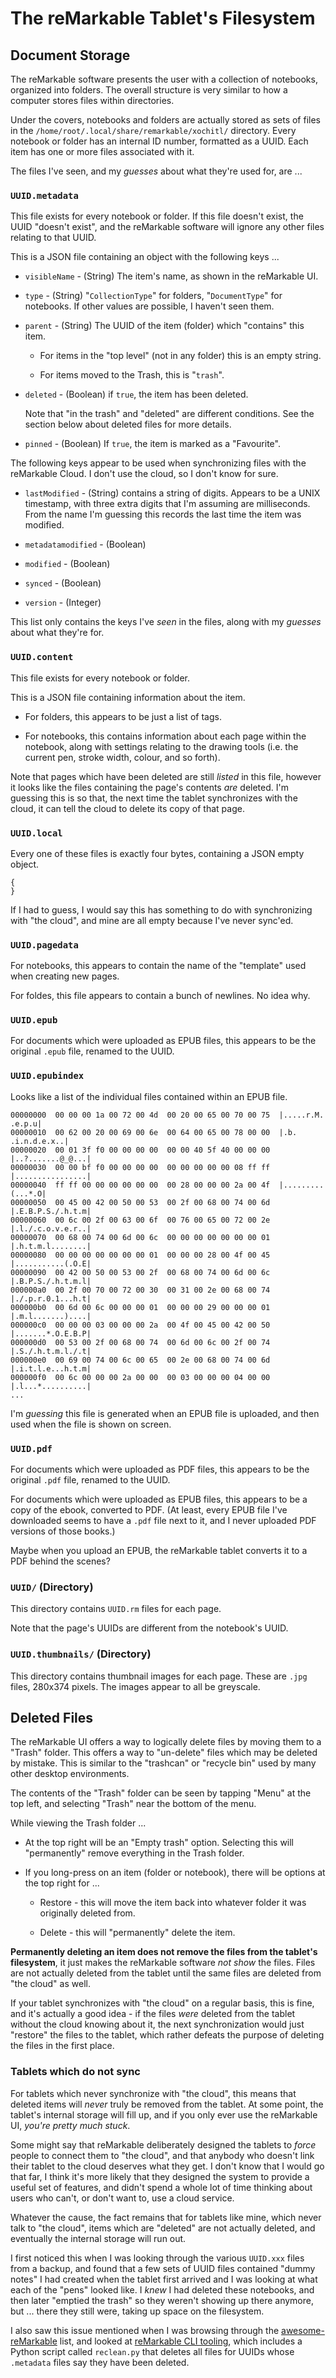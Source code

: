 # The reMarkable Tablet's Filesystem

## Document Storage

The reMarkable software presents the user with a collection of notebooks, organized into folders. The overall structure is very similar to how a computer stores files within directories.

Under the covers, notebooks and folders are actually stored as sets of files in the `/home/root/.local/share/remarkable/xochitl/` directory. Every notebook or folder has an internal ID number, formatted as a UUID. Each item has one or more files associated with it.

The files I've seen, and my *guesses* about what they're used for, are ...

### `UUID.metadata`

This file exists for every notebook or folder. If this file doesn't exist, the UUID "doesn't exist", and the reMarkable software will ignore any other files relating to that UUID.

This is a JSON file containing an object with the following keys ...

* `visibleName` - (String) The item's name, as shown in the reMarkable UI.

* `type` - (String) "`CollectionType`" for folders, "`DocumentType`" for notebooks. If other values are possible, I haven't seen them.

* `parent` - (String) The UUID of the item (folder) which "contains" this item.

    * For items in the "top level" (not in any folder) this is an empty string.

    * For items moved to the Trash, this is "`trash`".

* `deleted` - (Boolean) if `true`, the item has been deleted.

    Note that "in the trash" and "deleted" are different conditions. See the section below about deleted files for more details.

* `pinned` - (Boolean) If `true`, the item is marked as a "Favourite".

The following keys appear to be used when synchronizing files with the reMarkable Cloud. I don't use the cloud, so I don't know for sure.

* `lastModified` - (String) contains a string of digits. Appears to be a UNIX timestamp, with three extra digits that I'm assuming are milliseconds. From the name I'm guessing this records the last time the item was modified.

* `metadatamodified` - (Boolean)

* `modified` - (Boolean)

* `synced` - (Boolean)

* `version` - (Integer)

This list only contains the keys I've *seen* in the files, along with my *guesses* about what they're for.

### `UUID.content`

This file exists for every notebook or folder.

This is a JSON file containing information about the item.

* For folders, this appears to be just a list of tags.

* For notebooks, this contains information about each page within the notebook, along with settings relating to the drawing tools (i.e. the current pen, stroke width, colour, and so forth).

Note that pages which have been deleted are still *listed* in this file, however it looks like the files containing the page's contents *are* deleted. I'm guessing this is so that, the next time the tablet synchronizes with the cloud, it can tell the cloud to delete its copy of that page.

### `UUID.local`

Every one of these files is exactly four bytes, containing a JSON empty object.

```
{
}
```

If I had to guess, I would say this has something to do with synchronizing with "the cloud", and mine are all empty because I've never sync'ed.

### `UUID.pagedata`

For notebooks, this appears to contain the name of the "template" used when creating new pages.

For foldes, this file appears to contain a bunch of newlines. No idea why.

### `UUID.epub`

For documents which were uploaded as EPUB files, this appears to be the original `.epub` file, renamed to the UUID.

### `UUID.epubindex`

Looks like a list of the individual files contained within an EPUB file.

```
00000000  00 00 00 1a 00 72 00 4d  00 20 00 65 00 70 00 75  |.....r.M. .e.p.u|
00000010  00 62 00 20 00 69 00 6e  00 64 00 65 00 78 00 00  |.b. .i.n.d.e.x..|
00000020  00 01 3f f0 00 00 00 00  00 00 40 5f 40 00 00 00  |..?.......@_@...|
00000030  00 00 bf f0 00 00 00 00  00 00 00 00 00 08 ff ff  |................|
00000040  ff ff 00 00 00 00 00 00  00 28 00 00 00 2a 00 4f  |.........(...*.O|
00000050  00 45 00 42 00 50 00 53  00 2f 00 68 00 74 00 6d  |.E.B.P.S./.h.t.m|
00000060  00 6c 00 2f 00 63 00 6f  00 76 00 65 00 72 00 2e  |.l./.c.o.v.e.r..|
00000070  00 68 00 74 00 6d 00 6c  00 00 00 00 00 00 00 01  |.h.t.m.l........|
00000080  00 00 00 00 00 00 00 01  00 00 00 28 00 4f 00 45  |...........(.O.E|
00000090  00 42 00 50 00 53 00 2f  00 68 00 74 00 6d 00 6c  |.B.P.S./.h.t.m.l|
000000a0  00 2f 00 70 00 72 00 30  00 31 00 2e 00 68 00 74  |./.p.r.0.1...h.t|
000000b0  00 6d 00 6c 00 00 00 01  00 00 00 29 00 00 00 01  |.m.l.......)....|
000000c0  00 00 00 03 00 00 00 2a  00 4f 00 45 00 42 00 50  |.......*.O.E.B.P|
000000d0  00 53 00 2f 00 68 00 74  00 6d 00 6c 00 2f 00 74  |.S./.h.t.m.l./.t|
000000e0  00 69 00 74 00 6c 00 65  00 2e 00 68 00 74 00 6d  |.i.t.l.e...h.t.m|
000000f0  00 6c 00 00 00 2a 00 00  00 03 00 00 00 04 00 00  |.l...*..........|
...
```

I'm *guessing* this file is generated when an EPUB file is uploaded, and then used when the file is shown on screen.

### `UUID.pdf`

For documents which were uploaded as PDF files, this appears to be the original `.pdf` file, renamed to the UUID.

For documents which were uploaded as EPUB files, this appears to be a copy of the ebook, converted to PDF. (At least, every EPUB file I've downloaded seems to have a `.pdf` file next to it, and I never uploaded PDF versions of those books.)

Maybe when you upload an EPUB, the reMarkable tablet converts it to a PDF behind the scenes?

### `UUID/` (Directory)

This directory contains `UUID.rm` files for each page.

Note that the page's UUIDs are different from the notebook's UUID.

### `UUID.thumbnails/` (Directory)

This directory contains thumbnail images for each page. These are `.jpg` files, 280x374 pixels. The images appear to all be greyscale.

## Deleted Files

The reMarkable UI offers a way to logically delete files by moving them to a "Trash" folder. This offers a way to "un-delete" files which may be deleted by mistake. This is similar to the "trashcan" or "recycle bin" used by many other desktop environments.

The contents of the "Trash" folder can be seen by tapping "Menu" at the top left, and selecting "Trash" near the bottom of the menu.

While viewing the Trash folder ...

* At the top right will be an "Empty trash" option. Selecting this will "permanently" remove everything in the Trash folder.

* If you long-press on an item (folder or notebook), there will be options at the top right for ...

    * Restore - this will move the item back into whatever folder it was originally deleted from.

    * Delete - this will "permanently" delete the item.

**Permanently deleting an item does not remove the files from the tablet's filesystem**, it just makes the reMarkable software *not show* the files. Files are not actually deleted from the tablet until the same files are deleted from "the cloud" as well.

If your tablet synchronizes with "the cloud" on a regular basis, this is fine, and it's actually a good idea - if the files *were* deleted from the tablet without the cloud knowing about it, the next synchronization would just "restore" the files to the tablet, which rather defeats the purpose of deleting the files in the first place.

### Tablets which do not sync

For tablets which never synchronize with "the cloud", this means that deleted items will *never* truly be removed from the tablet. At some point, the tablet's internal storage will fill up, and if you only ever use the reMarkable UI, *you're pretty much stuck*.

Some might say that reMarkable deliberately designed the tablets to *force* people to connect them to "the cloud", and that anybody who doesn't link their tablet to the cloud deserves what they get. I don't know that I would go that far, I think it's more likely that they designed the system to provide a useful set of features, and didn't spend a whole lot of time thinking about users who can't, or don't want to, use a cloud service.

Whatever the cause, the fact remains that for tablets like mine, which never talk to "the cloud", items which are "deleted" are not actually deleted, and eventually the internal storage will run out.

I first noticed this when I was looking through the various `UUID.xxx` files from a backup, and found that a few sets of UUID files contained "dummy notes" I had created when the tablet first arrived and I was looking at what each of the "pens" looked like. I *knew* I had deleted these notebooks, and then later "emptied the trash" so they weren't showing up there anymore, but ... there they still were, taking up space on the filesystem.

I also saw this issue mentioned when I was browsing through the [awesome-reMarkable](https://github.com/reHackable/awesome-reMarkable) list, and looked at [reMarkable CLI tooling](https://github.com/cherti/remarkable-cli-tooling), which includes a Python script called `reclean.py` that deletes all files for UUIDs whose `.metadata` files say they have been deleted.






